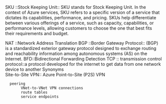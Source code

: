SKU ::Stock Keeping Unit:: SKU stands for Stock Keeping Unit. In the context of Azure services, SKU refers to a specific version of a service that dictates its capabilities, performance, and pricing. SKUs help differentiate between various offerings of a service, such as capacity, capabilities, or performance levels, allowing customers to choose the one that best fits their requirements and budget.

NAT ::Network Address Translation
BGP ::Border Gateway Protocol:: (BGP) is a standardized exterior gateway protocol designed to exchange routing and reachability information among autonomous systems (AS) on the Internet.
BFD::Bidirectional Forwarding Detection
TCP ::	transmission control protocol::a protocol developed for the internet to get data from one network device to another Synonyms	
Site-to-Site VPN::
Azure Point-to-Site (P2S) VPN


      peering
           VNet-to-VNet VPN connections
           route tables
           service endpoints
          
